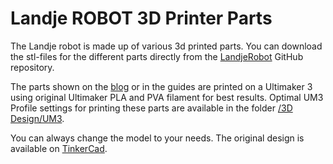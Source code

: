 # Landje ROBOT 3D Printer Parts

The Landje robot is made up of various 3d printed parts.
You can download the stl-files for the different parts directly from the [LandjeRobot](https://github.com/petervannes/LandjeRobot/tree/master/3D%20Design) GitHub repository.

The parts shown on the [blog](http://reddipped.com) or in the guides are printed on a Ultimaker 3 using original Ultimaker PLA and PVA filament for best results. Optimal UM3 Profile settings for printing these parts are available in the folder [/3D Design/UM3](https://github.com/petervannes/LandjeRobot/tree/master/3D%20Design/UM3).

You can always change the model to your needs. The original design is available on [TinkerCad](https://www.tinkercad.com/things/dualnxm5zyQ-landje-robot).

